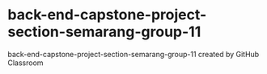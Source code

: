 # back-end-capstone-project-section-semarang-group-11
back-end-capstone-project-section-semarang-group-11 created by GitHub Classroom
